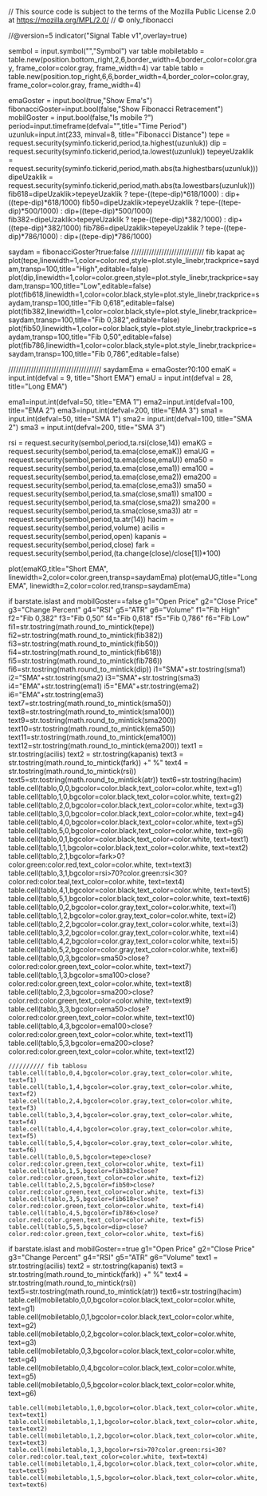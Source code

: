 // This source code is subject to the terms of the Mozilla Public License 2.0 at https://mozilla.org/MPL/2.0/
// © only_fibonacci

//@version=5
indicator("Signal Table v1",overlay=true)

sembol = input.symbol("","Symbol")
var table mobiletablo = table.new(position.bottom_right,2,6,border_width=4,border_color=color.gray, frame_color=color.gray, frame_width=4)
var table tablo = table.new(position.top_right,6,6,border_width=4,border_color=color.gray, frame_color=color.gray, frame_width=4)

emaGoster = input.bool(true,"Show Ema's")
fibonacciGoster=input.bool(false,"Show Fibonacci Retracement")
mobilGoster = input.bool(false,"Is mobile ?")
period=input.timeframe(defval="",title="Time Period")
uzunluk=input.int(233, minval=8, title="Fibonacci Distance")
tepe = request.security(syminfo.tickerid,period,ta.highest(uzunluk))
dip = request.security(syminfo.tickerid,period,ta.lowest(uzunluk))
tepeyeUzaklik = request.security(syminfo.tickerid,period,math.abs(ta.highestbars(uzunluk)))
dipeUzaklik = request.security(syminfo.tickerid,period,math.abs(ta.lowestbars(uzunluk)))
fib618=dipeUzaklik>tepeyeUzaklik ? tepe-((tepe-dip)*618/1000) : dip+((tepe-dip)*618/1000)
fib50=dipeUzaklik>tepeyeUzaklik ? tepe-((tepe-dip)*500/1000) : dip+((tepe-dip)*500/1000)
fib382=dipeUzaklik>tepeyeUzaklik ? tepe-((tepe-dip)*382/1000) : dip+((tepe-dip)*382/1000)
fib786=dipeUzaklik>tepeyeUzaklik ? tepe-((tepe-dip)*786/1000) : dip+((tepe-dip)*786/1000)

saydam = fibonacciGoster?true:false
///////////////////////////// fib kapat aç
plot(tepe,linewidth=1,color=color.red,style=plot.style_linebr,trackprice=saydam,transp=100,title="High",editable=false)
plot(dip,linewidth=1,color=color.green,style=plot.style_linebr,trackprice=saydam,transp=100,title="Low",editable=false)
plot(fib618,linewidth=1,color=color.black,style=plot.style_linebr,trackprice=saydam,transp=100,title="Fib 0,618",editable=false)
plot(fib382,linewidth=1,color=color.black,style=plot.style_linebr,trackprice=saydam,transp=100,title="Fib 0,382",editable=false)
plot(fib50,linewidth=1,color=color.black,style=plot.style_linebr,trackprice=saydam,transp=100,title="Fib 0,50",editable=false)
plot(fib786,linewidth=1,color=color.black,style=plot.style_linebr,trackprice=saydam,transp=100,title="Fib 0,786",editable=false)

/////////////////////////////////////
saydamEma = emaGoster?0:100
emaK = input.int(defval = 9, title="Short EMA")
emaU = input.int(defval = 28, title="Long EMA")


ema1=input.int(defval=50, title="EMA 1")
ema2=input.int(defval=100, title="EMA 2")
ema3=input.int(defval=200, title="EMA 3")
sma1 = input.int(defval=50, title="SMA 1")
sma2= input.int(defval=100, title="SMA 2")
sma3 = input.int(defval=200, title="SMA 3")

rsi = request.security(sembol,period,ta.rsi(close,14))
emaKG = request.security(sembol,period,ta.ema(close,emaK))
emaUG = request.security(sembol,period,ta.ema(close,emaU))
ema50 = request.security(sembol,period,ta.ema(close,ema1))
ema100 = request.security(sembol,period,ta.ema(close,ema2))
ema200 = request.security(sembol,period,ta.ema(close,ema3))
sma50 = request.security(sembol,period,ta.sma(close,sma1))
sma100 = request.security(sembol,period,ta.sma(close,sma2))
sma200 = request.security(sembol,period,ta.sma(close,sma3))
atr = request.security(sembol,period,ta.atr(14))
hacim = request.security(sembol,period,volume)
acilis = request.security(sembol,period,open)
kapanis = request.security(sembol,period,close)
fark = request.security(sembol,period,(ta.change(close)/close[1])*100)


plot(emaKG,title="Short EMA", linewidth=2,color=color.green,transp=saydamEma)
plot(emaUG,title="Long EMA", linewidth=2,color=color.red,transp=saydamEma)


if barstate.islast and mobilGoster==false
    g1="Open Price"
    g2="Close Price"
    g3="Change Percent"
    g4="RSI"
    g5="ATR"
    g6="Volume"
    f1="Fib High"
    f2="Fib 0,382"
    f3="Fib 0,50"
    f4="Fib 0,618"
    f5="Fib 0,786"
    f6="Fib Low"
    fi1=str.tostring(math.round_to_mintick(tepe))
    fi2=str.tostring(math.round_to_mintick(fib382))
    fi3=str.tostring(math.round_to_mintick(fib50))
    fi4=str.tostring(math.round_to_mintick(fib618))
    fi5=str.tostring(math.round_to_mintick(fib786))
    fi6=str.tostring(math.round_to_mintick(dip))
    i1="SMA"+str.tostring(sma1)
    i2="SMA"+str.tostring(sma2)
    i3="SMA"+str.tostring(sma3)
    i4="EMA"+str.tostring(ema1)
    i5="EMA"+str.tostring(ema2)
    i6="EMA"+str.tostring(ema3)
    text7=str.tostring(math.round_to_mintick(sma50))
    text8=str.tostring(math.round_to_mintick(sma100))
    text9=str.tostring(math.round_to_mintick(sma200))
    text10=str.tostring(math.round_to_mintick(ema50))
    text11=str.tostring(math.round_to_mintick(ema100))
    text12=str.tostring(math.round_to_mintick(ema200))
    text1 = str.tostring(acilis)
    text2 = str.tostring(kapanis)
    text3 = str.tostring(math.round_to_mintick(fark)) +" %"
    text4 = str.tostring(math.round_to_mintick(rsi))
    text5=str.tostring(math.round_to_mintick(atr))
    text6=str.tostring(hacim)
    table.cell(tablo,0,0,bgcolor=color.black,text_color=color.white, text=g1)
    table.cell(tablo,1,0,bgcolor=color.black,text_color=color.white, text=g2)
    table.cell(tablo,2,0,bgcolor=color.black,text_color=color.white, text=g3)
    table.cell(tablo,3,0,bgcolor=color.black,text_color=color.white, text=g4)
    table.cell(tablo,4,0,bgcolor=color.black,text_color=color.white, text=g5)
    table.cell(tablo,5,0,bgcolor=color.black,text_color=color.white, text=g6)
    table.cell(tablo,0,1,bgcolor=color.black,text_color=color.white, text=text1)
    table.cell(tablo,1,1,bgcolor=color.black,text_color=color.white, text=text2)
    table.cell(tablo,2,1,bgcolor=fark>0?color.green:color.red,text_color=color.white, text=text3)
    table.cell(tablo,3,1,bgcolor=rsi>70?color.green:rsi<30?color.red:color.teal,text_color=color.white, text=text4)
    table.cell(tablo,4,1,bgcolor=color.black,text_color=color.white, text=text5)
    table.cell(tablo,5,1,bgcolor=color.black,text_color=color.white, text=text6)
    table.cell(tablo,0,2,bgcolor=color.gray,text_color=color.white, text=i1)
    table.cell(tablo,1,2,bgcolor=color.gray,text_color=color.white, text=i2)
    table.cell(tablo,2,2,bgcolor=color.gray,text_color=color.white, text=i3)
    table.cell(tablo,3,2,bgcolor=color.gray,text_color=color.white, text=i4)
    table.cell(tablo,4,2,bgcolor=color.gray,text_color=color.white, text=i5)
    table.cell(tablo,5,2,bgcolor=color.gray,text_color=color.white, text=i6)
    table.cell(tablo,0,3,bgcolor=sma50>close?color.red:color.green,text_color=color.white, text=text7)
    table.cell(tablo,1,3,bgcolor=sma100>close?color.red:color.green,text_color=color.white, text=text8)
    table.cell(tablo,2,3,bgcolor=sma200>close?color.red:color.green,text_color=color.white, text=text9)
    table.cell(tablo,3,3,bgcolor=ema50>close?color.red:color.green,text_color=color.white, text=text10)
    table.cell(tablo,4,3,bgcolor=ema100>close?color.red:color.green,text_color=color.white, text=text11)
    table.cell(tablo,5,3,bgcolor=ema200>close?color.red:color.green,text_color=color.white, text=text12)
    
    ////////// fib tablosu
    table.cell(tablo,0,4,bgcolor=color.gray,text_color=color.white, text=f1)
    table.cell(tablo,1,4,bgcolor=color.gray,text_color=color.white, text=f2)
    table.cell(tablo,2,4,bgcolor=color.gray,text_color=color.white, text=f3)
    table.cell(tablo,3,4,bgcolor=color.gray,text_color=color.white, text=f4)
    table.cell(tablo,4,4,bgcolor=color.gray,text_color=color.white, text=f5)
    table.cell(tablo,5,4,bgcolor=color.gray,text_color=color.white, text=f6)
    table.cell(tablo,0,5,bgcolor=tepe>close?color.red:color.green,text_color=color.white, text=fi1)
    table.cell(tablo,1,5,bgcolor=fib382>close?color.red:color.green,text_color=color.white, text=fi2)
    table.cell(tablo,2,5,bgcolor=fib50>close?color.red:color.green,text_color=color.white, text=fi3)
    table.cell(tablo,3,5,bgcolor=fib618>close?color.red:color.green,text_color=color.white, text=fi4)
    table.cell(tablo,4,5,bgcolor=fib786>close?color.red:color.green,text_color=color.white, text=fi5)
    table.cell(tablo,5,5,bgcolor=dip>close?color.red:color.green,text_color=color.white, text=fi6)


    
if barstate.islast and mobilGoster==true
    g1="Open Price"
    g2="Close Price"
    g3="Change Percent"
    g4="RSI"
    g5="ATR"
    g6="Volume"
    text1 = str.tostring(acilis)
    text2 = str.tostring(kapanis)
    text3 = str.tostring(math.round_to_mintick(fark)) +" %"
    text4 = str.tostring(math.round_to_mintick(rsi))
    text5=str.tostring(math.round_to_mintick(atr))
    text6=str.tostring(hacim)    
    table.cell(mobiletablo,0,0,bgcolor=color.black,text_color=color.white, text=g1)
    table.cell(mobiletablo,0,1,bgcolor=color.black,text_color=color.white, text=g2)
    table.cell(mobiletablo,0,2,bgcolor=color.black,text_color=color.white, text=g3)
    table.cell(mobiletablo,0,3,bgcolor=color.black,text_color=color.white, text=g4)
    table.cell(mobiletablo,0,4,bgcolor=color.black,text_color=color.white, text=g5)
    table.cell(mobiletablo,0,5,bgcolor=color.black,text_color=color.white, text=g6)
    
    table.cell(mobiletablo,1,0,bgcolor=color.black,text_color=color.white, text=text1)
    table.cell(mobiletablo,1,1,bgcolor=color.black,text_color=color.white, text=text2)
    table.cell(mobiletablo,1,2,bgcolor=color.black,text_color=color.white, text=text3)
    table.cell(mobiletablo,1,3,bgcolor=rsi>70?color.green:rsi<30?color.red:color.teal,text_color=color.white, text=text4)
    table.cell(mobiletablo,1,4,bgcolor=color.black,text_color=color.white, text=text5)
    table.cell(mobiletablo,1,5,bgcolor=color.black,text_color=color.white, text=text6)



